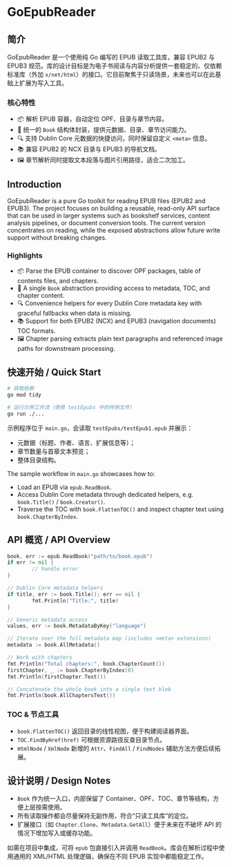 # GoEpubReader

## 简介
GoEpubReader 是一个使用纯 Go 编写的 EPUB 读取工具库，兼容 EPUB2 与 EPUB3 规范。库的设计目标是为电子书阅读与内容分析提供一套稳定的、仅依赖标准库（外加 `x/net/html`）的接口。它目前聚焦于只读场景，未来也可以在此基础上扩展为写入工具。

### 核心特性
- 📦 解析 EPUB 容器，自动定位 OPF、目录与章节内容。
- 🧱 统一的 `Book` 结构体封装，提供元数据、目录、章节访问能力。
- 🔍 支持 Dublin Core 元数据的快捷访问，同时保留自定义 `<meta>` 信息。
- 📚 兼容 EPUB2 的 NCX 目录与 EPUB3 的导航文档。
- 🖼️ 章节解析同时提取文本段落与图片引用路径，适合二次加工。

## Introduction
GoEpubReader is a pure Go toolkit for reading EPUB files (EPUB2 and EPUB3). The project focuses on building a reusable, read-only API surface that can be used in larger systems such as bookshelf services, content analysis pipelines, or document conversion tools. The current version concentrates on reading, while the exposed abstractions allow future write support without breaking changes.

### Highlights
- 📦 Parse the EPUB container to discover OPF packages, table of contents files, and chapters.
- 🧱 A single `Book` abstraction providing access to metadata, TOC, and chapter content.
- 🔍 Convenience helpers for every Dublin Core metadata key with graceful fallbacks when data is missing.
- 📚 Support for both EPUB2 (NCX) and EPUB3 (navigation documents) TOC formats.
- 🖼️ Chapter parsing extracts plain text paragraphs and referenced image paths for downstream processing.

## 快速开始 / Quick Start
```bash
# 获取依赖
go mod tidy

# 运行示例工作流（使用 testEpubs 中的样例文件）
go run ./...
```

示例程序位于 `main.go`，会读取 `testEpubs/testEpub1.epub` 并展示：

- 元数据（标题、作者、语言、扩展信息等）；
- 章节数量与首章文本预览；
- 整体目录结构。

The sample workflow in `main.go` showcases how to:

- Load an EPUB via `epub.ReadBook`.
- Access Dublin Core metadata through dedicated helpers, e.g. `book.Title()` / `book.Creator()`.
- Traverse the TOC with `book.FlattenTOC()` and inspect chapter text using `book.ChapterByIndex`.

## API 概览 / API Overview
```go
book, err := epub.ReadBook("path/to/book.epub")
if err != nil {
        // handle error
}

// Dublin Core metadata helpers
if title, err := book.Title(); err == nil {
        fmt.Println("Title:", title)
}

// Generic metadata access
values, err := book.MetadataByKey("language")

// Iterate over the full metadata map (includes <meta> extensions)
metadata := book.AllMetadata()

// Work with chapters
fmt.Println("Total chapters:", book.ChapterCount())
firstChapter, _ := book.ChapterByIndex(0)
fmt.Println(firstChapter.Text())

// Concatenate the whole book into a single text blob
fmt.Println(book.AllChaptersText())
```

### TOC & 节点工具
- `book.FlattenTOC()` 返回目录的线性视图，便于构建阅读器界面。
- `TOC.FindByHref(href)` 可根据资源路径反查目录节点。
- `HtmlNode` / `XmlNode` 新增的 `Attr`、`FindAll` / `FindNodes` 辅助方法方便后续拓展。

## 设计说明 / Design Notes
- `Book` 作为统一入口，内部保留了 Container、OPF、TOC、章节等结构，方便上层按需使用。
- 所有读取操作都会尽量保持无副作用，符合“只读工具库”的定位。
- 扩展接口（如 `Chapter.Clone`、`Metadata.GetAll`）便于未来在不破坏 API 的情况下增加写入或缓存功能。

如需在项目中集成，可将 `epub` 包直接引入并调用 `ReadBook`。库会在解析过程中使用通用的 XML/HTML 处理逻辑，确保在不同 EPUB 实现中都能稳定工作。
